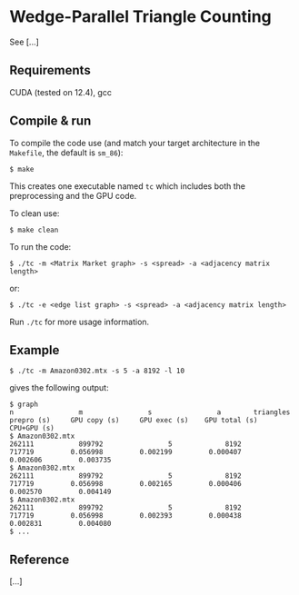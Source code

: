 # Wedge-Parallel Triangle Counting
See [...]

## Requirements

CUDA (tested on 12.4), gcc

## Compile & run

To compile the code use (and match your target architecture in the `Makefile`, the default is `sm_86`):

    $ make

This creates one executable named `tc` which includes both the preprocessing and the GPU code.

To clean use:

    $ make clean

To run the code:

    $ ./tc -m <Matrix Market graph> -s <spread> -a <adjacency matrix length>

or: 

    $ ./tc -e <edge list graph> -s <spread> -a <adjacency matrix length>

Run `./tc` for more usage information.

## Example

    $ ./tc -m Amazon0302.mtx -s 5 -a 8192 -l 10

gives the following output:

    $ graph                                                                       n                m                s                a        triangles       prepro (s)     GPU copy (s)     GPU exec (s)    GPU total (s)      CPU+GPU (s)
    $ Amazon0302.mtx                                                         262111           899792                5             8192           717719         0.056998         0.002199         0.000407         0.002606         0.003735
    $ Amazon0302.mtx                                                         262111           899792                5             8192           717719         0.056998         0.002165         0.000406         0.002570         0.004149
    $ Amazon0302.mtx                                                         262111           899792                5             8192           717719         0.056998         0.002393         0.000438         0.002831         0.004080
    $ ...

## Reference

[...]
